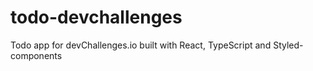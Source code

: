 # todo-devchallenges
Todo app for devChallenges.io built with React, TypeScript and Styled-components
